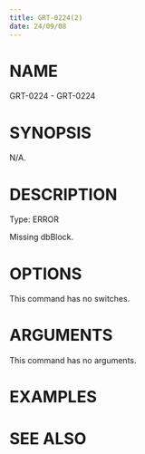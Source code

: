 ```yaml
---
title: GRT-0224(2)
date: 24/09/08
---
```


# NAME

GRT-0224 - GRT-0224

# SYNOPSIS

N/A.

# DESCRIPTION

Type: ERROR

Missing dbBlock.

# OPTIONS

This command has no switches.

# ARGUMENTS

This command has no arguments.

# EXAMPLES

# SEE ALSO
